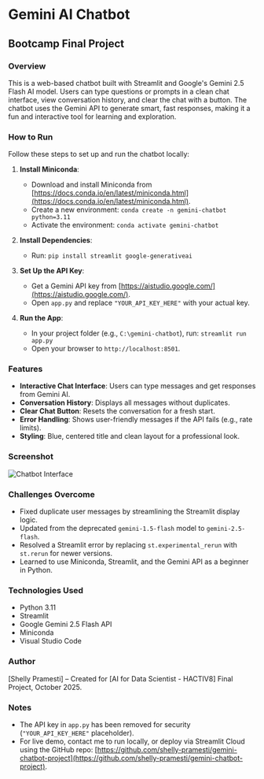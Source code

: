 # Gemini AI Chatbot
## Bootcamp Final Project

### Overview
This is a web-based chatbot built with Streamlit and Google's Gemini 2.5 Flash AI model. Users can type questions or prompts in a clean chat interface, view conversation history, and clear the chat with a button. The chatbot uses the Gemini API to generate smart, fast responses, making it a fun and interactive tool for learning and exploration.

### How to Run
Follow these steps to set up and run the chatbot locally:

1. **Install Miniconda**:
   - Download and install Miniconda from [https://docs.conda.io/en/latest/miniconda.html](https://docs.conda.io/en/latest/miniconda.html).
   - Create a new environment: `conda create -n gemini-chatbot python=3.11`
   - Activate the environment: `conda activate gemini-chatbot`

2. **Install Dependencies**:
   - Run: `pip install streamlit google-generativeai`

3. **Set Up the API Key**:
   - Get a Gemini API key from [https://aistudio.google.com/](https://aistudio.google.com/).
   - Open `app.py` and replace `"YOUR_API_KEY_HERE"` with your actual key.

4. **Run the App**:
   - In your project folder (e.g., `C:\gemini-chatbot`), run: `streamlit run app.py`
   - Open your browser to `http://localhost:8501`.

### Features
- **Interactive Chat Interface**: Users can type messages and get responses from Gemini AI.
- **Conversation History**: Displays all messages without duplicates.
- **Clear Chat Button**: Resets the conversation for a fresh start.
- **Error Handling**: Shows user-friendly messages if the API fails (e.g., rate limits).
- **Styling**: Blue, centered title and clean layout for a professional look.

### Screenshot
![Chatbot Interface](chatbot_screenshot.png)

### Challenges Overcome
- Fixed duplicate user messages by streamlining the Streamlit display logic.
- Updated from the deprecated `gemini-1.5-flash` model to `gemini-2.5-flash`.
- Resolved a Streamlit error by replacing `st.experimental_rerun` with `st.rerun` for newer versions.
- Learned to use Miniconda, Streamlit, and the Gemini API as a beginner in Python.

### Technologies Used
- Python 3.11
- Streamlit
- Google Gemini 2.5 Flash API
- Miniconda
- Visual Studio Code

### Author
[Shelly Pramesti] – Created for [AI for Data Scientist - HACTIV8] Final Project, October 2025.

### Notes
- The API key in `app.py` has been removed for security (`"YOUR_API_KEY_HERE"` placeholder).
- For live demo, contact me to run locally, or deploy via Streamlit Cloud using the GitHub repo: [https://github.com/shelly-pramesti/gemini-chatbot-project](https://github.com/shelly-pramesti/gemini-chatbot-project).

